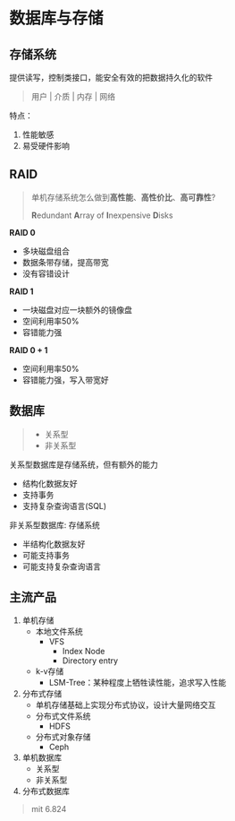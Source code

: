 # 数据库与存储

## 存储系统

提供读写，控制类接口，能安全有效的把数据持久化的软件

> 用户 | 介质 | 内存 | 网络

特点：

1. 性能敏感
2. 易受硬件影响

## RAID

> 单机存储系统怎么做到**高性能**、**高性价比**、**高可靠性**?
>
> **R**edundant **A**rray of **I**nexpensive **D**isks

**RAID 0**

- 多块磁盘组合
- 数据条带存储，提高带宽
- 没有容错设计

**RAID 1**

- 一块磁盘对应一块额外的镜像盘
- 空间利用率50%
- 容错能力强

**RAID 0 + 1**

- 空间利用率50%
- 容错能力强，写入带宽好

## 数据库

> - 关系型
> - 非关系型

关系型数据库是存储系统，但有额外的能力

- 结构化数据友好
- 支持事务
- 支持复杂查询语言(SQL)

非关系型数据库: 存储系统

- 半结构化数据友好
- 可能支持事务
- 可能支持复杂查询语言

## 主流产品

1. 单机存储
   - 本地文件系统
     - VFS
       - Index Node
       - Directory entry
   - k-v存储
     - LSM-Tree：某种程度上牺牲读性能，追求写入性能
2. 分布式存储
   - 单机存储基础上实现分布式协议，设计大量网络交互
   - 分布式文件系统 
     - HDFS
   - 分布式对象存储
     - Ceph
3. 单机数据库
   - 关系型
   - 非关系型
4. 分布式数据库

> mit 6.824